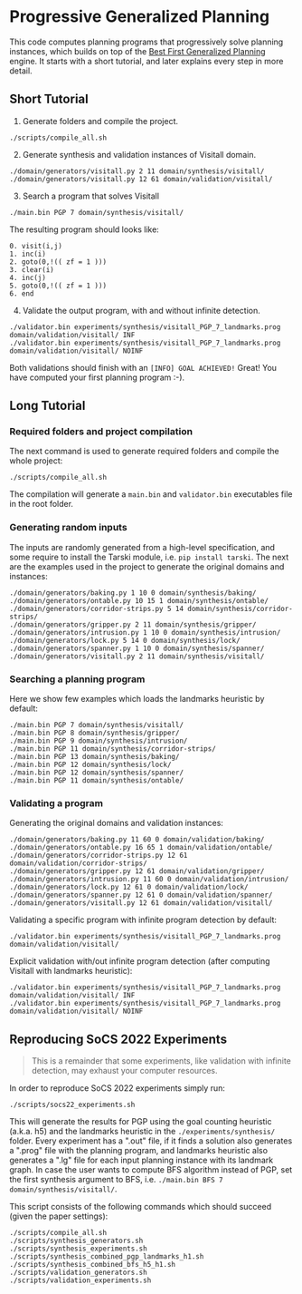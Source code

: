 # Progressive Generalized Planning
This code computes planning programs that progressively solve planning instances, which builds on top of the [Best First Generalized Planning](https://github.com/rleap-project/best-first-generalized-planning) engine.
It starts with a short tutorial, and later explains every step in more detail.

## Short Tutorial

1. Generate folders and compile the project.
```shell
./scripts/compile_all.sh
```
2. Generate synthesis and validation instances of Visitall domain.
```shell
./domain/generators/visitall.py 2 11 domain/synthesis/visitall/
./domain/generators/visitall.py 12 61 domain/validation/visitall/
```
3. Search a program that solves Visitall
```shell
./main.bin PGP 7 domain/synthesis/visitall/
```
The resulting program should looks like:
```shell
0. visit(i,j)
1. inc(i)
2. goto(0,!(( zf = 1 )))
3. clear(i)
4. inc(j)
5. goto(0,!(( zf = 1 )))
6. end
```
4. Validate the output program, with and without infinite detection.
```shell
./validator.bin experiments/synthesis/visitall_PGP_7_landmarks.prog domain/validation/visitall/ INF
./validator.bin experiments/synthesis/visitall_PGP_7_landmarks.prog domain/validation/visitall/ NOINF
```
Both validations should finish with an `[INFO] GOAL ACHIEVED!`
Great! You have computed your first planning program :-).

## Long Tutorial
### Required folders and project compilation
The next command is used to generate required folders and compile the whole project:

```shell
./scripts/compile_all.sh
```
The compilation will generate a ```main.bin``` and ```validator.bin``` executables file in the root folder.

### Generating random inputs

The inputs are randomly generated from a high-level specification, and some require to install the Tarski module, i.e. ```pip install tarski```.
The next are the examples used in the project to generate the original domains and instances:

```shell
./domain/generators/baking.py 1 10 0 domain/synthesis/baking/
./domain/generators/ontable.py 10 15 1 domain/synthesis/ontable/
./domain/generators/corridor-strips.py 5 14 domain/synthesis/corridor-strips/
./domain/generators/gripper.py 2 11 domain/synthesis/gripper/
./domain/generators/intrusion.py 1 10 0 domain/synthesis/intrusion/
./domain/generators/lock.py 5 14 0 domain/synthesis/lock/
./domain/generators/spanner.py 1 10 0 domain/synthesis/spanner/
./domain/generators/visitall.py 2 11 domain/synthesis/visitall/
```

### Searching a planning program
Here we show few examples which loads the landmarks heuristic by default:

```shell
./main.bin PGP 7 domain/synthesis/visitall/ 
./main.bin PGP 8 domain/synthesis/gripper/ 
./main.bin PGP 9 domain/synthesis/intrusion/ 
./main.bin PGP 11 domain/synthesis/corridor-strips/ 
./main.bin PGP 13 domain/synthesis/baking/ 
./main.bin PGP 12 domain/synthesis/lock/ 
./main.bin PGP 12 domain/synthesis/spanner/ 
./main.bin PGP 11 domain/synthesis/ontable/ 
```

### Validating a program

Generating the original domains and validation instances:
```shell
./domain/generators/baking.py 11 60 0 domain/validation/baking/
./domain/generators/ontable.py 16 65 1 domain/validation/ontable/
./domain/generators/corridor-strips.py 12 61 domain/validation/corridor-strips/
./domain/generators/gripper.py 12 61 domain/validation/gripper/
./domain/generators/intrusion.py 11 60 0 domain/validation/intrusion/
./domain/generators/lock.py 12 61 0 domain/validation/lock/
./domain/generators/spanner.py 12 61 0 domain/validation/spanner/
./domain/generators/visitall.py 12 61 domain/validation/visitall/
```

Validating a specific program with infinite program detection by default:
```shell
./validator.bin experiments/synthesis/visitall_PGP_7_landmarks.prog domain/validation/visitall/
```

Explicit validation with/out infinite program detection (after computing Visitall with landmarks heuristic):
```shell
./validator.bin experiments/synthesis/visitall_PGP_7_landmarks.prog domain/validation/visitall/ INF
./validator.bin experiments/synthesis/visitall_PGP_7_landmarks.prog domain/validation/visitall/ NOINF
```

## Reproducing SoCS 2022 Experiments

> This is a remainder that some experiments, like validation with infinite detection, may exhaust your computer resources.

In order to reproduce SoCS 2022 experiments simply run:
```shell
./scripts/socs22_experiments.sh
```

This will generate the results for PGP using the goal counting heuristic (a.k.a. h5) and the landmarks heuristic in the ```./experiments/synthesis/``` folder.
Every experiment has a ".out" file, if it finds a solution also generates a ".prog" file with the planning program, and landmarks heuristic also generates a ".lg" file for each input planning instance with its landmark graph.
In case the user wants to compute BFS algorithm instead of PGP, set 
the first synthesis argument to BFS, i.e. ```./main.bin BFS 7 domain/synthesis/visitall/```.

This script consists of the following commands which should succeed (given the paper settings):
```shell
./scripts/compile_all.sh
./scripts/synthesis_generators.sh
./scripts/synthesis_experiments.sh
./scripts/synthesis_combined_pgp_landmarks_h1.sh
./scripts/synthesis_combined_bfs_h5_h1.sh
./scripts/validation_generators.sh
./scripts/validation_experiments.sh
```
